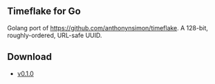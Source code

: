 ## Timeflake for Go
Golang port of https://github.com/anthonynsimon/timeflake.
A 128-bit, roughly-ordered, URL-safe UUID.

## Download

- [v0.1.0](https://github.com/Gioni06/go-timeflake/releases/tag/v0.1.0)
